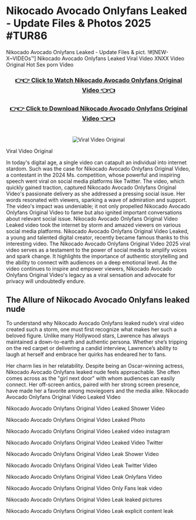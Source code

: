 # Nikocado Avocado Onlyfans Leaked - Update Files & Photos 2025 #TUR86

Nikocado Avocado Onlyfans Leaked - Update Files & pict. !#[NEW-X~VIDEOs™] Nikocado Avocado Onlyfans Leaked Viral Video XNXX Video Original Hot Sex porn Video
<br>
<div align="center">
<h3><a href="https://links2leaks.com?utm_source=nikocadoavocado&utm_medium=gitlong" rel="nofollow">👉👉 Click to Watch Nikocado Avocado Onlyfans Original Video 👈👈</a></h3>
<h3><a href="https://links2leaks.com?utm_source=nikocadoavocado&utm_medium=gitlong" rel="nofollow">👉👉 Click to Download Nikocado Avocado Onlyfans Original Video 👈👈</a></h3>
<br>
<a href="https://links2leaks.com?utm_source=nikocadoavocado&utm_medium=gitlong" rel="nofollow"><img src="https://i.ibb.co/Gkj2r4b/banner.png" alt="Viral Video Original" style="max-width: 100%; display: inline-block;" data-target="animated-image.originalImage"></a>
</div>

Viral Video Original

In today's digital age, a single video can catapult an individual into internet stardom. Such was the case for Nikocado Avocado Onlyfans Original Video, a contestant in the 2024 Ms. competition, whose powerful and inspiring speech went viral on social media platforms like Twitter.
The video, which quickly gained traction, captured Nikocado Avocado Onlyfans Original Video's passionate delivery as she addressed a pressing social issue. Her words resonated with viewers, sparking a wave of admiration and support. The video's impact was undeniable; it not only propelled Nikocado Avocado Onlyfans Original Video to fame but also ignited important conversations about relevant social issue.
Nikocado Avocado Onlyfans Original Video Leaked video took the internet by storm and amazed viewers on various social media platforms. Nikocado Avocado Onlyfans Original Video Leaked, a young and talented digital creator, recently became famous thanks to this interesting video.
The Nikocado Avocado Onlyfans Original Video 2025 viral video serves as a testament to the power of social media to amplify voices and spark change. It highlights the importance of authentic storytelling and the ability to connect with audiences on a deep emotional level. As the video continues to inspire and empower viewers, Nikocado Avocado Onlyfans Original Video's legacy as a viral sensation and advocate for privacy will undoubtedly endure.

<h2>The Allure of Nikocado Avocado Onlyfans leaked nude</h2>


To understand why Nikocado Avocado Onlyfans leaked nude’s viral video created such a storm, one must first recognize what makes her such a beloved figure. Unlike many Hollywood stars, Lawrence has always maintained a down-to-earth and authentic persona. Whether she’s tripping on the red carpet or delivering a candid interview, Lawrence’s ability to laugh at herself and embrace her quirks has endeared her to fans.

Her charm lies in her relatability. Despite being an Oscar-winning actress, Nikocado Avocado Onlyfans leaked nude feels approachable. She often comes across as the "girl next door" with whom audiences can easily connect. Her off-screen antics, paired with her strong screen presence, have made her a favorite among moviegoers and the media alike.
Nikocado Avocado Onlyfans Original Video Leaked Video

Nikocado Avocado Onlyfans Original Video Leaked Shower Video

Nikocado Avocado Onlyfans Original Video Leaked Photo

Nikocado Avocado Onlyfans Original Video Leaked video instagram

Nikocado Avocado Onlyfans Original Video Leaked Video Twitter

Nikocado Avocado Onlyfans Original Video Leak Shower Video

Nikocado Avocado Onlyfans Original Video Leak Twitter Video

Nikocado Avocado Onlyfans Original Video Leak Onlyfans Video

Nikocado Avocado Onlyfans Original Video Only Fans leak video

Nikocado Avocado Onlyfans Original Video Leak leaked pictures

Nikocado Avocado Onlyfans Original Video Leak explicit content leak